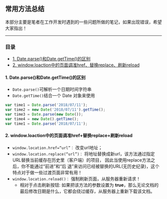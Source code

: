 ## 常用方法总结

本部分主要是笔者在工作开发时遇到的一些问题所做的笔记，如果出现错误，希望大家指出！

---

### 目录

  - [1. Date.parse()和Date.getTime()的区别](#1-Date.parse-和Date.getTime-的区别)
  - [2. window.loaction中的页面调准href、替换replace、刷新reload](#2-window.loaction中的页面调准href+替换replace+刷新reload)

#### 1. Date.parse()和Date.getTime()的区别

  - `Date.parse()`可解析一个日期时间字符串
  - `Date.getTime()`结合一个 Date 对象来使用
  
  ```js  
  var time1 = Date.parse('2018/07/11');
  var time2 = new Date('2018/07/11').getTime();
  var time3 = Date.parse(new Date());
  var time4 = new Date().getTime();
  var time1 = Date.parse('2018/07/11');
  ```

#### 2. window.loaction中的页面调准href+替换replace+刷新reload

  - `window.location.href=“url”：` 改变url地址； 
  - `window.location.replace(“url”)：` 将地址替换成新url，该方法通过指定URL替换当前缓存在历史里（客户端）的项目，
    因此当使用replace方法之后，你不能通过“前进”和“后 退”来访问已经被替换的URL(无历史纪录)，这个特点对于做一些过渡页面非常有用！
  - `window.location.reload()：` 强制刷新页面，从服务器重新请求！
    - 相对于点击刷新按钮: 如果把该方法的参数设置为 **true**，那么无论文档的最后修改日期是什么，它都会绕过缓存，从服务器上重新下载该文档。